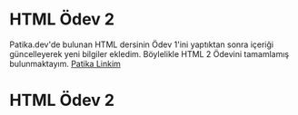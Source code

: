 # HTML Ödev 2
Patika.dev'de bulunan HTML dersinin Ödev 1'ini yaptıktan sonra içeriği güncelleyerek yeni bilgiler ekledim. Böylelikle HTML 2 Ödevini tamamlamış bulunmaktayım.
[Patika Linkim](https://app.patika.dev/yilmazaladagli)

# HTML Ödev 2   
